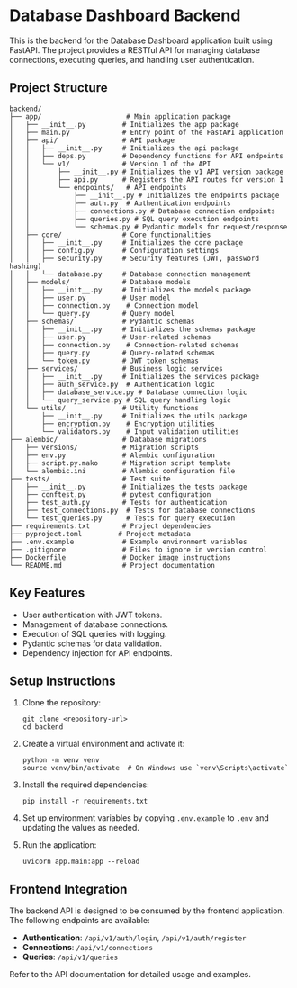 # Database Dashboard Backend

This is the backend for the Database Dashboard application built using FastAPI. The project provides a RESTful API for managing database connections, executing queries, and handling user authentication.

## Project Structure

```
backend/
├── app/                     # Main application package
│   ├── __init__.py         # Initializes the app package
│   ├── main.py             # Entry point of the FastAPI application
│   ├── api/                # API package
│   │   ├── __init__.py     # Initializes the api package
│   │   ├── deps.py         # Dependency functions for API endpoints
│   │   └── v1/             # Version 1 of the API
│   │       ├── __init__.py # Initializes the v1 API version package
│   │       ├── api.py      # Registers the API routes for version 1
│   │       └── endpoints/   # API endpoints
│   │           ├── __init__.py # Initializes the endpoints package
│   │           ├── auth.py  # Authentication endpoints
│   │           ├── connections.py # Database connection endpoints
│   │           ├── queries.py # SQL query execution endpoints
│   │           └── schemas.py # Pydantic models for request/response
│   ├── core/               # Core functionalities
│   │   ├── __init__.py     # Initializes the core package
│   │   ├── config.py       # Configuration settings
│   │   ├── security.py     # Security features (JWT, password hashing)
│   │   └── database.py     # Database connection management
│   ├── models/             # Database models
│   │   ├── __init__.py     # Initializes the models package
│   │   ├── user.py         # User model
│   │   ├── connection.py    # Connection model
│   │   └── query.py        # Query model
│   ├── schemas/            # Pydantic schemas
│   │   ├── __init__.py     # Initializes the schemas package
│   │   ├── user.py         # User-related schemas
│   │   ├── connection.py    # Connection-related schemas
│   │   ├── query.py        # Query-related schemas
│   │   └── token.py        # JWT token schemas
│   ├── services/           # Business logic services
│   │   ├── __init__.py     # Initializes the services package
│   │   ├── auth_service.py  # Authentication logic
│   │   ├── database_service.py # Database connection logic
│   │   └── query_service.py # SQL query handling logic
│   └── utils/              # Utility functions
│       ├── __init__.py     # Initializes the utils package
│       ├── encryption.py    # Encryption utilities
│       └── validators.py    # Input validation utilities
├── alembic/                # Database migrations
│   ├── versions/           # Migration scripts
│   ├── env.py              # Alembic configuration
│   ├── script.py.mako      # Migration script template
│   └── alembic.ini         # Alembic configuration file
├── tests/                  # Test suite
│   ├── __init__.py         # Initializes the tests package
│   ├── conftest.py         # pytest configuration
│   ├── test_auth.py        # Tests for authentication
│   ├── test_connections.py  # Tests for database connections
│   └── test_queries.py      # Tests for query execution
├── requirements.txt        # Project dependencies
├── pyproject.toml         # Project metadata
├── .env.example            # Example environment variables
├── .gitignore              # Files to ignore in version control
├── Dockerfile              # Docker image instructions
└── README.md               # Project documentation
```

## Key Features

- User authentication with JWT tokens.
- Management of database connections.
- Execution of SQL queries with logging.
- Pydantic schemas for data validation.
- Dependency injection for API endpoints.

## Setup Instructions

1. Clone the repository:
   ```
   git clone <repository-url>
   cd backend
   ```

2. Create a virtual environment and activate it:
   ```
   python -m venv venv
   source venv/bin/activate  # On Windows use `venv\Scripts\activate`
   ```

3. Install the required dependencies:
   ```
   pip install -r requirements.txt
   ```

4. Set up environment variables by copying `.env.example` to `.env` and updating the values as needed.

5. Run the application:
   ```
   uvicorn app.main:app --reload
   ```

## Frontend Integration

The backend API is designed to be consumed by the frontend application. The following endpoints are available:

- **Authentication**: `/api/v1/auth/login`, `/api/v1/auth/register`
- **Connections**: `/api/v1/connections`
- **Queries**: `/api/v1/queries`

Refer to the API documentation for detailed usage and examples.